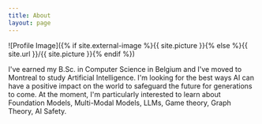 ```yaml
---
title: About
layout: page
---
```

![Profile Image]({% if site.external-image %}{{ site.picture }}{% else %}{{ site.url }}/{{ site.picture }}{% endif %})


<p>I've earned my B.Sc. in Computer Science in Belgium and I've moved to Montreal to study Artificial Intelligence. I'm looking for the best ways AI can have a positive impact on the world to safeguard the future for generations to come. At the moment, I'm particularly interested to learn about Foundation Models, Multi-Modal Models, LLMs, Game theory, Graph Theory, AI Safety.</p>
